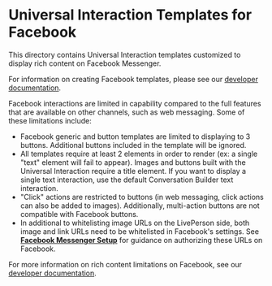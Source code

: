 # Universal Interaction Templates for Facebook

This directory contains Universal Interaction templates customized to display rich content on Facebook Messenger.

For information on creating Facebook templates, please see our [developer documentation](https://developers.liveperson.com/facebook-messenger-templates-introduction.html).

Facebook interactions are limited in capability compared to the full features that are available on other channels, such as web messaging. Some of these limitations include:

* Facebook generic and button templates are limited to displaying to 3 buttons. Additional buttons included in the template will be ignored.
* All templates require at least 2 elements in order to render (ex: a single "text" element will fail to appear). Images and buttons built with the Universal Interaction require a title element. If you want to display a single text interaction, use the default Conversation Builder text interaction.
* "Click" actions are restricted to buttons (in web messaging, click actions can also be added to images). Additionally, multi-action buttons are not compatible with Facebook buttons.
* In additional to whitelisting image URLs on the LivePerson side, both image and link URLs need to be whitelisted in Facebook's settings. See **[Facebook Messenger Setup](https://developers.liveperson.com/facebook-messenger-templates-introduction.html#facebook-messenger-setup)** for guidance on authorizing these URLs on Facebook.

For more information on rich content limitations on Facebook, see our [developer documentation](https://developers.liveperson.com/facebook-messenger-templates-limitations.html).
